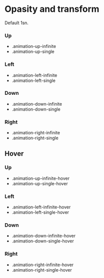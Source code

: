# Opasity and transform

Default 1sn.

### Up

- .animation-up-infinite
- .animation-up-single

### Left

- .animation-left-infinite
- .animation-left-single

### Down

- .animation-down-infinite
- .animation-down-single

### Right

- .animation-right-infinite
- .animation-right-single

## Hover

### Up

- .animation-up-infinite-hover
- .animation-up-single-hover

### Left

- .animation-left-infinite-hover
- .animation-left-single-hover

### Down

- .animation-down-infinite-hover
- .animation-down-single-hover

### Right

- .animation-right-infinite-hover
- .animation-right-single-hover
